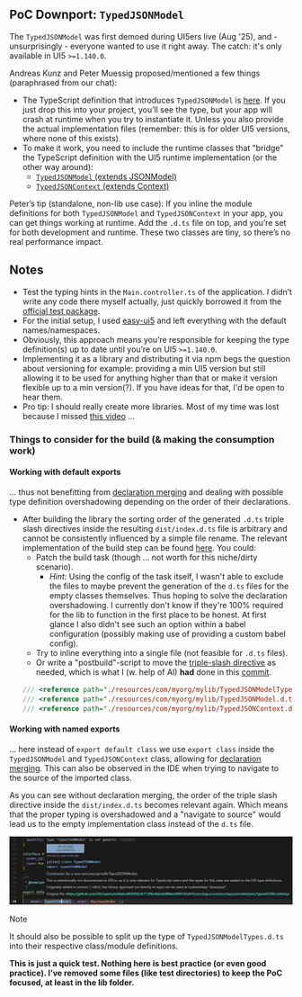 ## PoC Downport: `TypedJSONModel`

The `TypedJSONModel` was first demoed during UI5ers live (Aug '25), and - unsurprisingly - everyone wanted to use it right away. The catch: it's only available in UI5 `>=1.140.0`.

Andreas Kunz and Peter Muessig proposed/mentioned a few things (paraphrased from our chat):

- The TypeScript definition that introduces `TypedJSONModel` is [here](https://github.com/UI5/typescript/blob/main/packages/dts-generator/src/resources/typed-json-model.d.ts). If you just drop this into your project, you’ll see the type, but your app will crash at runtime when you try to instantiate it. Unless you also provide the actual implementation files (remember: this is for older UI5 versions, where none of this exists).
- To make it work, you need to include the runtime classes that "bridge" the TypeScript definition with the UI5 runtime implementation (or the other way around):
    - [`TypedJSONModel` (extends JSONModel)](https://github.com/UI5/openui5/blob/af03f36b36773f9ce0a5def4f4ea50f47d3a91fc/src/sap.ui.core/src/sap/ui/model/json/TypedJSONModel.js)
    - [`TypedJSONContext` (extends Context)](https://github.com/UI5/openui5/blob/af03f36b36773f9ce0a5def4f4ea50f47d3a91fc/src/sap.ui.core/src/sap/ui/model/json/TypedJSONContext.js)

Peter’s tip (standalone, non-lib use case): If you inline the module definitions for both `TypedJSONModel` and `TypedJSONContext` in your app, you can get things working at runtime. Add the `.d.ts` file on top, and you’re set for both development and runtime. These two classes are tiny, so there’s no real performance impact.

## Notes

- Test the typing hints in the `Main.controller.ts` of the application. I didn’t write any code there myself actually, just quickly borrowed it from the [official test package](https://github.com/UI5/typescript/blob/main/test-packages/typed-json-model/webapp/controller/App.controller.ts).
- For the initial setup, I used [easy-ui5](https://github.com/ui5-community/generator-easy-ui5) and left everything with the default names/namespaces.
- Obviously, this approach means you’re responsible for keeping the type definition(s) up to date until you’re on UI5 `>=1.140.0`.
- Implementing it as a library and distributing it via npm begs the question about versioning for example: providing a min UI5 version but still allowing it to be used for anything higher than that or make it version flexible up to a min version(?). If you have ideas for that, I'd be open to hear them.
- Pro tip: I should really create more libraries. Most of my time was lost because I missed [this video](https://www.youtube.com/watch?v=7aAehB4ejHQ&t=3509s) ...

### Things to consider for the build (& making the consumption work)

#### Working with default exports

... thus not benefitting from [declaration merging](https://www.typescriptlang.org/docs/handbook/declaration-merging.html) and dealing with possible type definition overshadowing depending on the order of their declarations.

- After building the library the sorting order of the generated `.d.ts` triple slash directives inside the resulting `dist/index.d.ts` file is arbitrary and cannot be consistently influenced by a simple file rename. The relevant implementation of the build step can be found [here](https://github.com/ui5-community/ui5-ecosystem-showcase/blob/cfaf0739608b699fe6e14079bbd313873b7acdd9/packages/ui5-tooling-transpile/lib/task.js#L202). You could:
    - Patch the build task (though ... not worth for this niche/dirty scenario).
        - *Hint:* Using the config of the task itself, I wasn't able to exclude the files to maybe prevent the generation of the `d.ts` files for the empty classes themselves. Thus hoping to solve the declaration overshadowing. I currently don't know if they're 100% required for the lib to function in the first place to be honest. At first glance I also didn't see such an option within a babel configuration (possibly making use of providing a custom babel config).
    - Try to inline everything into a single file (not feasible for `.d.ts` files).
    - Or write a "postbuild"-script to move the [triple-slash directive](https://www.typescriptlang.org/docs/handbook/triple-slash-directives.html) as needed, which is what I (w. help of AI) **had** done in this [commit](https://github.com/wridgeu/ui5-poc-typed-jsonmodel-downport/tree/7fff38e8405a37e7cd172441b70f75e52cd3f9b6).
    ```ts
    /// <reference path="./resources/com/myorg/mylib/TypedJSONModelTypes.d.ts"/> <<< needs come 1st, if it wouldn't, your IDE would throw errs
    /// <reference path="./resources/com/myorg/mylib/TypedJSONModel.d.ts"/>
    /// <reference path="./resources/com/myorg/mylib/TypedJSONContext.d.ts"/>
    ```

#### Working with named exports

... here instead of `export default class` we use `export class` inside the `TypedJSONModel` and `TypedJSONContext` class, allowing for [declaration merging](https://www.typescriptlang.org/docs/handbook/declaration-merging.html). This can also be observed in the IDE when trying to navigate to the source of the imported class.

As you can see without declaration merging, the order of the triple slash directive inside the `dist/index.d.ts` becomes relevant again. Which means that the proper typing is overshadowed and a "navigate to source" would lead us to the empty implementation class instead of the `d.ts` file.

![declaration_merging_nav_to_source](./img/default_export_wrong_triple_slash_directive_order.png)

> [!NOTE]  
> It should also be possible to split up the type of `TypedJSONModelTypes.d.ts` into their respective class/module definitions.

**This is just a quick test. Nothing here is best practice (or even good practice). I’ve removed some files (like test directories) to keep the PoC focused, at least in the lib folder.**
